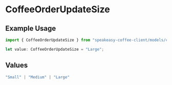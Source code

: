 # CoffeeOrderUpdateSize

## Example Usage

```typescript
import { CoffeeOrderUpdateSize } from "speakeasy-coffee-client/models/components";

let value: CoffeeOrderUpdateSize = "Large";
```

## Values

```typescript
"Small" | "Medium" | "Large"
```